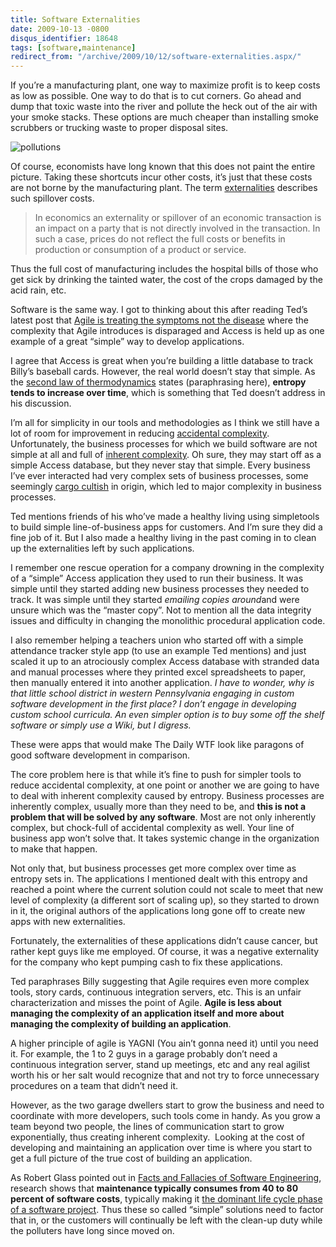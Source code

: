 ```yaml
---
title: Software Externalities
date: 2009-10-13 -0800
disqus_identifier: 18648
tags: [software,maintenance]
redirect_from: "/archive/2009/10/12/software-externalities.aspx/"
---
```


If you’re a manufacturing plant, one way to maximize profit is to keep costs as low as possible. One way to do that is to cut corners. Go ahead and dump that toxic waste into the river and pollute the heck out of the air with your smoke stacks. These options are much cheaper than installing smoke scrubbers or trucking waste to proper disposal sites.

![pollutions](https://haacked.com/images/haacked_com/WindowsLiveWriter/SoftwareExternalities_80FB/pollutions_3.jpg "pollutions")

Of course, economists have long known that this does not paint the entire picture. Taking these shortcuts incur other costs, it’s just that these costs are not borne by the manufacturing plant. The term [externalities](http://en.wikipedia.org/wiki/Externality "Externalities on Wikipedia") describes such spillover costs.

> In economics an externality or spillover of an economic transaction is
> an impact on a party that is not directly involved in the transaction.
> In such a case, prices do not reflect the full costs or benefits in
> production or consumption of a product or service.

Thus the full cost of manufacturing includes the hospital bills of those who get sick by drinking the tainted water, the cost of the crops damaged by the acid rain, etc.

Software is the same way. I got to thinking about this after reading Ted’s latest post that [Agile is treating the symptoms not the disease](http://blogs.tedneward.com/CommentView,guid,53f9b658-3b27-4f1a-b93e-14d3a57a8ec1.aspx#commentstart "Ted's blog post") where the complexity that Agile introduces is disparaged and Access is held up as one example of a great “simple” way to develop applications.

I agree that Access is great when you’re building a little database to track Billy’s baseball cards. However, the real world doesn’t stay that simple. As the [second law of thermodynamics](http://blogs.tedneward.com/CommentView,guid,53f9b658-3b27-4f1a-b93e-14d3a57a8ec1.aspx#commentstart "Second Law of Thermodynamics") states (paraphrasing here), **entropy tends to increase over time**, which is something that Ted doesn’t address in his discussion.

I’m all for simplicity in our tools and methodologies as I think we still have a lot of room for improvement in reducing [accidental complexity](http://en.wikipedia.org/wiki/Accidental_complexity "Accidental Complexit in Wikipedia"). Unfortunately, the business processes for which we build software are not simple at all and full of [inherent complexity](http://en.wikipedia.org/wiki/Essential_complexity "Inherent Complexity"). Oh sure, they may start off as a simple Access database, but they never stay that simple. Every business I’ve ever interacted had very complex sets of business processes, some seemingly [cargo cultish](http://en.wikipedia.org/wiki/Cargo_cult "Cargo Cult") in origin, which led to major complexity in business processes.

Ted mentions friends of his who’ve made a healthy living using simpletools to build simple line-of-business apps for customers. And I’m sure they did a fine job of it. But I also made a healthy living in the past coming in to clean up the externalities left by such applications.

I remember one rescue operation for a company drowning in the complexity of a “simple” Access application they used to run their business. It was simple until they started adding new business processes they needed to track. It was simple until they started *emailing copies around*and were unsure which was the “master copy”. Not to mention all the data integrity issues and difficulty in changing the monolithic procedural application code.

I also remember helping a teachers union who started off with a simple attendance tracker style app (to use an example Ted mentions) and just scaled it up to an atrociously complex Access database with stranded data and manual processes where they printed excel spreadsheets to paper, then manually entered it into another application. *I have to wonder, why is that little school district in western Pennsylvania engaging in custom software development in the first place? I don’t engage in developing custom school curricula. An even simpler option is to buy some off the shelf software or simply use a Wiki, but I digress.* 

These were apps that would make The Daily WTF look like paragons of good software development in comparison.

The core problem here is that while it’s fine to push for simpler tools to reduce accidental complexity, at one point or another we are going to have to deal with inherent complexity caused by entropy. Business processes are inherently complex, usually more than they need to be, and **this is not a problem that will be solved by any software**. Most are not only inherently complex, but chock-full of accidental complexity as well. Your line of business app won’t solve that. It takes systemic change in the organization to make that happen.

Not only that, but business processes get more complex over time as entropy sets in. The applications I mentioned dealt with this entropy and reached a point where the current solution could not scale to meet that new level of complexity (a different sort of scaling up), so they started to drown in it, the original authors of the applications long gone off to create new apps with new externalities.

Fortunately, the externalities of these applications didn’t cause cancer, but rather kept guys like me employed. Of course, it was a negative externality for the company who kept pumping cash to fix these applications.

Ted paraphrases Billy suggesting that Agile requires even more complex tools, story cards, continuous integration servers, etc. This is an unfair characterization and misses the point of Agile. **Agile is less about managing the complexity of an application itself and more about managing the complexity of building an application**.

A higher principle of agile is YAGNI (You ain’t gonna need it) until you need it. For example, the 1 to 2 guys in a garage probably don’t need a continuous integration server, stand up meetings, etc and any real agilist worth his or her salt would recognize that and not try to force unnecessary procedures on a team that didn’t need it.

However, as the two garage dwellers start to grow the business and need to coordinate with more developers, such tools come in handy. As you grow a team beyond two people, the lines of communication start to grow exponentially, thus creating inherent complexity.  Looking at the cost of developing and maintaining an application over time is where you start to get a full picture of the true cost of building an application.

As Robert Glass pointed out in [Facts and Fallacies of Software Engineering](http://www.amazon.com/gp/product/0321117425?ie=UTF8&tag=youvebeenhaac-20&linkCode=as2&camp=1789&creative=9325&creativeASIN=0321117425 "Facts and Fallacies of Software Engineering at Amazon"), research shows that **maintenance typically consumes from 40 to 80 percent of software costs**, typically making it [the dominant life cycle phase of a software project](https://haacked.com/archive/2007/01/09/writing_maintainable_code.aspx "Writing Maintainable Code"). Thus these so called “simple” solutions need to factor that in, or the customers will continually be left with the clean-up duty while the polluters have long since moved on.
